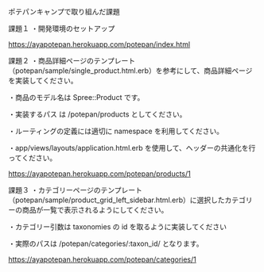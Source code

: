ポテパンキャンプで取り組んだ課題

課題１
・開発環境のセットアップ

https://ayapotepan.herokuapp.com/potepan/index.html

課題２
・商品詳細ページのテンプレート（potepan/sample/single_product.html.erb）を参考にして、商品詳細ページを実装してください。

・商品のモデル名は Spree::Product です。

・実装するパス は /potepan/products としてください。

・ルーティングの定義には適切に namespace を利用してください。

・app/views/layouts/application.html.erb を使用して、ヘッダーの共通化を行ってください。

https://ayapotepan.herokuapp.com/potepan/products/1

課題３
・カテゴリーページのテンプレート（potepan/sample/product_grid_left_sidebar.html.erb）に選択したカテゴリーの商品が一覧で表示されるようにしてください。

・カテゴリー引数は taxonomies の id を取るように実装してください

・実際のパスは /potepan/categories/:taxon_id/ となります。

https://ayapotepan.herokuapp.com/potepan/categories/1
